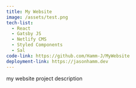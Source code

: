 ```yaml
---
title: My Website
image: /assets/test.png
tech-list:
  - React
  - Gatsby JS
  - Netlify CMS
  - Styled Components
  - Sal
code-link: https://github.com/Hamm-J/MyWebsite
deployment-link: https://jasonhamm.dev
---
```


my website project description
